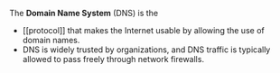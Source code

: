 The **Domain Name System** (DNS) is the 
- [[protocol]] that makes the Internet usable by allowing the use of domain names. 
- DNS is widely trusted by organizations, and DNS traffic is typically allowed to pass freely through network firewalls.